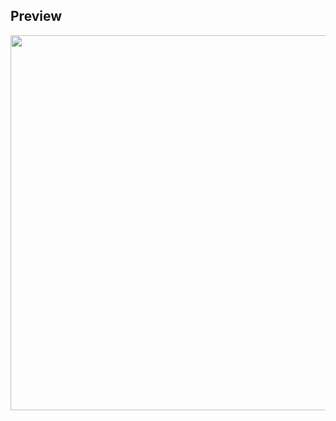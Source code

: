 ## Preview
<img src="https://github.com/user-attachments/assets/f2b097f4-85aa-4aa2-9060-ec2feaff3452" width="600"/>
